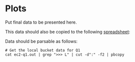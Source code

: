 Plots
===

Put final data to be presented here.

This data should also be copied to the following [spreadsheet](https://docs.google.com/spreadsheets/d/1Dl-UWs3VWB1PkBg8idsLardXE-di7DU-JS6RmvhvC5c/edit#gid=0):

Data should be parsable as follows:

```
# Get the local bucket data for Q1
cat ec2-q1.out | grep ">>> L" | cut -d":" -f2 | pbcopy
```
